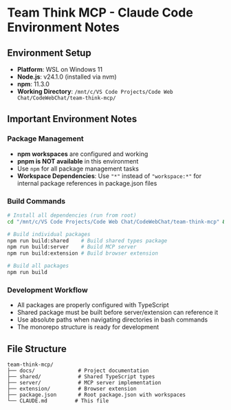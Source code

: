 # Team Think MCP - Claude Code Environment Notes

## Environment Setup
- **Platform**: WSL on Windows 11
- **Node.js**: v24.1.0 (installed via nvm)
- **npm**: 11.3.0
- **Working Directory**: `/mnt/c/VS Code Projects/Code Web Chat/CodeWebChat/team-think-mcp/`

## Important Environment Notes

### Package Management
- **npm workspaces** are configured and working
- **pnpm is NOT available** in this environment
- Use `npm` for all package management tasks
- **Workspace Dependencies**: Use `"*"` instead of `"workspace:*"` for internal package references in package.json files

### Build Commands
```bash
# Install all dependencies (run from root)
cd "/mnt/c/VS Code Projects/Code Web Chat/CodeWebChat/team-think-mcp" && npm install

# Build individual packages
npm run build:shared    # Build shared types package
npm run build:server    # Build MCP server
npm run build:extension # Build browser extension

# Build all packages
npm run build
```

### Development Workflow
- All packages are properly configured with TypeScript
- Shared package must be built before server/extension can reference it
- Use absolute paths when navigating directories in bash commands
- The monorepo structure is ready for development

## File Structure
```
team-think-mcp/
├── docs/              # Project documentation
├── shared/            # Shared TypeScript types
├── server/            # MCP server implementation
├── extension/         # Browser extension
├── package.json       # Root package.json with workspaces
└── CLAUDE.md         # This file
```